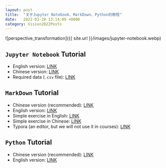 ```yaml
---
layout: post
title:  "关于Jupyter Notebook、MarkDown、Python的教程"
date:   2022-03-20 13:14:09 +0800
category: Vision2022Posts
---
```




![perspective_transformation]({{ site.url }}/images/jupyter-notebook.webp)


## `Jupyter Notebook` Tutorial

- English version: [LINK](https://www.dataquest.io/blog/jupyter-notebook-tutorial/)
- Chinese version: [LINK](https://zhuanlan.zhihu.com/p/75402607)
- Required data (`.csv` file): [LINK](https://s3.amazonaws.com/dq-blog-files/fortune500.csv)


## `MarkDown` Tutorial

- Chinese version (recommended): [LINK](https://www.runoob.com/markdown/md-tutorial.html)
- English version: [LINK](http://www.markdown.cn/)
- Simple exercise in English: [LINK](https://www.markdowntutorial.com/)
- Simple exercise in Chinese: [LINK](https://www.markdowntutorial.com/zh-cn/)
- Typora (an editor, but we will not use it in courses): [LINK](https://typora.io/)


## `Python` Tutorial

- Chinese version (recommended): [LINK](https://www.runoob.com/python3/python3-tutorial.html)
- English version: [LINK](https://www.codecademy.com/learn/learn-python-3)
